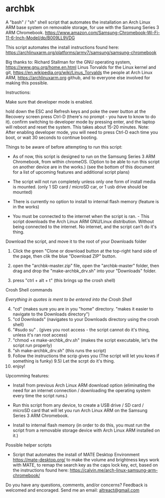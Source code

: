 # archbk


A "bash" / "sh" shell script that automates the installation an Arch Linux ARM base system on removable storage, for use with the Samsung Series 3 ARM Chromebook. https://www.amazon.com/Samsung-Chromebook-Wi-Fi-11-6-Inch-Model/dp/B009LL9VDG

This script automates the install instructions found here: https://archlinuxarm.org/platforms/armv7/samsung/samsung-chromebook

Big thanks to: 
  Richard Stallman for the GNU operating system, https://www.gnu.org/home.en.html
  Linus Torvalds for the Linux kernel and git, https://en.wikipedia.org/wiki/Linus_Torvalds
  the people at Arch Linux ARM, https://archlinuxarm.org
  github,
  and to everyone else involved for making this possible.



Instructions:



Make sure that developer mode is enabled.

  hold down the ESC and Refresh keys and poke the ower button
  at the Recovery screen press Ctrl-D (there's no prompt - you have to know to do it).
  confirm switching to developer mode by pressing enter, and the laptop will reboot and reset the system. This takes about 15-20 minutes.
  Note: After enabling developer mode, you will need to press Ctrl-D each time you boot, or wait 30 seconds to continue booting.
  
  
  
  
Things to be aware of before attempting to run this script:

  * As of now, this script is designed to run on the Samsung Series 3 ARM Chromebook, from within chromeOS.
      (Option to be able to run this script on another device are in the works.)
      (see the bottom of this document for a list of upcoming features and additional script plans)

  * The script will not run completely unless only one form of install media is mounted.
    (only 1 SD card / microSD car, or 1 usb drive should be mounted)    
    
  * There is currently no option to install to internal flash memory
      (feature is in the works)
    
  * You must be connected to the internet when the script is ran. - This script downloads the Arch Linux ARM GNU/Linux distribution. Without being connected to the internet. No internet, and the script can't do it's thing.
  
  
  
  
Download the script, and move it to the root of your Downloads folder

  1) Click the green "Clone or download button at the top-right hand side of the page, then clik the blue "Download ZIP" button.
  2) open the "archbk-master.zip" file, open the "archbk-master" folder, then drag and drop the "make-archbk_drv.sh" into your "Downloads" folder.
  

  3) press "ctrl + alt + t" (this brings up the crosh shell)
  
Crosh Shell commands

*Everything in quotes is ment to be entered into the Crosh Shell*
  
  4) "cd" (makes sure you are in you "home" directory. "makes it easier to navigate to the Downloads directory")
  5) "cd Downloads" (navigates to your Downloads directory using the crosh shell)
  6) "#sudo su" . (gives you root access - the script cannot do it's thing, unless it's ran root access)
  7) "chmod +x make-archbk_drv.sh" (makes the script executable, let's the script run properly)
  8) "sh make-archbk_drv.sh" (this runs the script)
  9) Follow the instructions the scrip gives you (The script will let you kows if something is funky)
  9.5) Let the scrpt do it's thing.
  10) enjoy!

Upcomming features:

  * Install from previous Arch Linux ARM download option (eliminating the need for an internet connection / downloading the operating system every time the script runs.)

  * Run this script from any device, to create a USB drive / SD card / microSD card that will let you run Arch Linux ARM on the Samsung Series 3 ARM Chromebook.
  
  * Install to internal flash memory (in order to do this, you must run the script from a removable storage device with Arch Linux ARM installed on it.)
  
Possible helper scripts

  * Script that automates the install of MATE Desktop Environment https://mate-desktop.org/ to make the volume and brightness keys work with MATE, to remap the search key as the caps lock key, ect, based on the instructions found here: https://calvin.me/arch-linux-samsung-arm-chromebook/
  
  
  Do you have any questions, comments, and/or concerns? 
  Feedback is welcomed and encoraged.
  Send me an email: altreact@gmail.com
